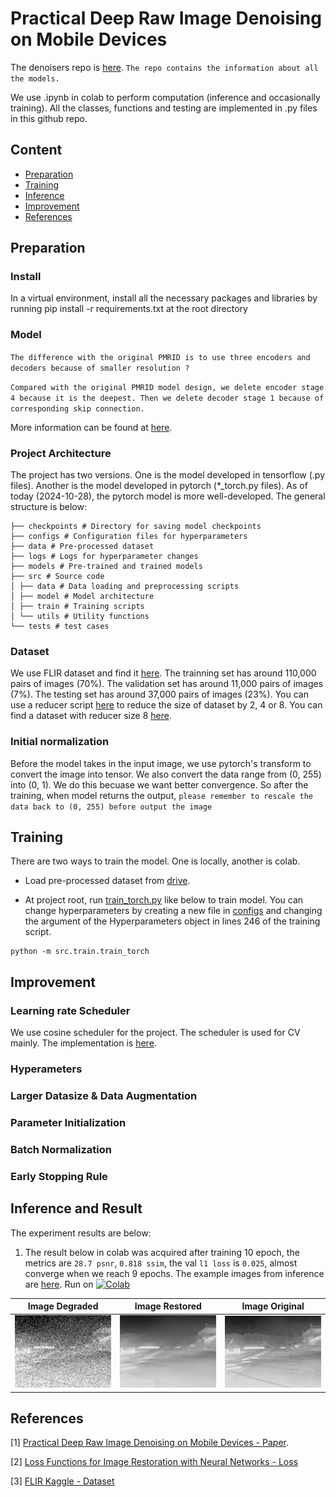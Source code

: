 # Practical Deep Raw Image Denoising on Mobile Devices
The denoisers repo is [here](https://github.com/MeridianInnovation/Denoisers/blob/main/README.md). `The repo contains the information about all the models.`

We use .ipynb in colab to perform computation (inference and occasionally training). All the classes, functions and testing are implemented in .py files in this github repo.

## Content
  - [Preparation](#preparation)
  - [Training](#training)
  - [Inference](#inference-and-result)
  - [Improvement](#improvement)
  - [References](#references)

## Preparation
### Install
In a virtual environment, install all the necessary packages and libraries by running pip install -r requirements.txt at the root directory

### Model
`The difference with the original PMRID is to use three encoders and decoders because of smaller resolution ?`

`Compared with the original PMRID model design, we delete encoder stage 4 because it is the deepest. Then we delete decoder stage 1 because of corresponding skip connection.` 

More information can be found at [here](https://github.com/MeridianInnovation/Denoisers).

### Project Architecture
The project has two versions. One is the model developed in tensorflow (.py files). Another is the model developed in pytorch (*_torch.py files). As of today (2024-10-28), the pytorch model is more well-developed. The general structure is below:

```
├── checkpoints # Directory for saving model checkpoints
├── configs # Configuration files for hyperparameters
├── data # Pre-processed dataset
├── logs # Logs for hyperparameter changes
├── models # Pre-trained and trained models
├── src # Source code
│ ├── data # Data loading and preprocessing scripts
│ ├── model # Model architecture
│ ├── train # Training scripts
│ └── utils # Utility functions
└── tests # test cases
```


### Dataset
We use FLIR dataset and find it [here](https://drive.google.com/file/d/1XFL-vH2puregx8_ApuYVxDrQLzHE9RTQ/view?usp=drive_link). The trainning set has around 110,000 pairs of images (70%). The validation set has around 11,000 pairs of images (7%). The testing set has around 37,000 pairs of images (23%). You can use a reducer script [here](https://github.com/danielliu-meridian/image-processing/blob/main/scripts/image_dataset_reducer.py) to reduce the size of dataset by 2, 4 or 8. You can find a dataset with reducer size 8 [here](https://drive.google.com/file/d/1kWvuOn_u4gQKIUjpKU4fzdPZWWEntJzH/view?usp=sharing).

### Initial normalization
Before the model takes in the input image, we use pytorch's transform to convert the image into tensor. We also convert the data range from (0, 255) into (0, 1). We do this becuase we want better convergence. So after the training, when model returns the output, `please remember to rescale the data back to (0, 255) before output the image`

## Training
There are two ways to train the model. One is locally, another is colab.

- Load pre-processed dataset from [drive](https://drive.google.com/file/d/1kWvuOn_u4gQKIUjpKU4fzdPZWWEntJzH/view).

- At project root, run [train_torch.py](/src/train/train_torch.py) like below to train model. You can change hyperparameters by creating a new file in [configs](/configs/) and changing the argument of the Hyperparameters object in lines 246 of the training script.
```
python -m src.train.train_torch
```

## Improvement

### Learning rate Scheduler
We use cosine scheduler for the project. The scheduler is used for CV mainly. The implementation is [here](src/utils/scheduler_torch.py).

### Hyperameters

### Larger Datasize & Data Augmentation

### Parameter Initialization

### Batch Normalization

### Early Stopping Rule

## Inference and Result
The experiment results are below:

1. The result below in colab was acquired after training 10 epoch, the metrics are `28.7 psnr`, `0.818 ssim`, the val `l1 loss` is `0.025`, almost converge when we reach 9 epochs. The example images from inference are [here](images/model_2024-10-29). Run on [![Colab](https://colab.research.google.com/assets/colab-badge.svg)](https://colab.research.google.com/drive/1MJnoV_RLyxyodpH9mvuWu7paNOIbbbd9?usp=sharing)

| **Image Degraded** | **Image Restored** | **Image Original** |
|:-----------:|:-----------:|:-----------:|
| ![Image Degraded](images/model_2024-10-29/flir_noisy_image_example_degraded.png) | ![Image Restored](images/model_2024-10-29/flir_noisy_image_example_restored.png) | ![Image Original](images/model_2024-10-29/flir_noisy_image_example_original.png) |

## References
[1] [Practical Deep Raw Image Denoising on Mobile Devices - Paper](https://www.ecva.net/papers/eccv_2020/papers_ECCV/papers/123510001.pdf).

[2] [Loss Functions for Image Restoration with Neural Networks - Loss](https://research.nvidia.com/sites/default/files/pubs/2017-03_Loss-Functions-for/NN_ImgProc.pdf)

[3] [FLIR Kaggle - Dataset](https://www.kaggle.com/datasets/deepnewbie/flir-thermal-images-dataset)
